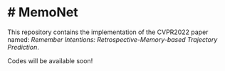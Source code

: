 # # MemoNet

This repository contains the implementation of the CVPR2022 paper named: *Remember Intentions: Retrospective-Memory-based Trajectory Prediction*. 

Codes will be available soon!
